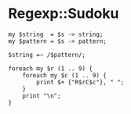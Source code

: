 # Regexp::Sudoku

<!-- %% svg-grid: none -->

~~~~
my $string  = $s -> string;
my $pattern = $s -> pattern;

$string =~ /$pattern/;

foreach my $r (1 .. 9) {
    foreach my $c (1 .. 9) {
        print $+ {"R$rC$c"}, " ";
    }
    print "\n";
}
~~~~
